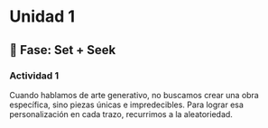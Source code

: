 # Unidad 1

## 🔎 Fase: Set + Seek

### Actividad 1

Cuando hablamos de arte generativo, no buscamos crear una obra específica, sino piezas únicas e impredecibles. Para lograr esa personalización en cada trazo, recurrimos a la aleatoriedad.

